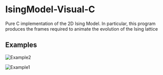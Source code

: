# IsingModel-Visual-C
Pure C implementation of the 2D Ising Model. In particular, this program produces the frames required to animate the evolution of the Ising lattice

## Examples
![Example2](https://github.com/ethank5149/IsingModel-Visual-C/blob/master/examples/isinganimation2.gif)

![Example1](https://github.com/ethank5149/IsingModel-Visual-C/blob/master/examples/isinganimation1.gif)
